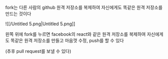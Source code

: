 fork는 다른 사람의 github 원격 저장소를 복제하여 자신에게도 똑같은 원격 저장소를 만드는 것이다

![[/Untitled 5.png|Untitled 5.png]]

왼쪽 위에 fork를 누르면 facebook의 react와 같은 원격 저장소를 복제하여 자신에게도 똑같은 원격 저장소를 만들고 마음껏 수정, push를 할 수 있다

(추후 pull request를 보낼 수 있다)